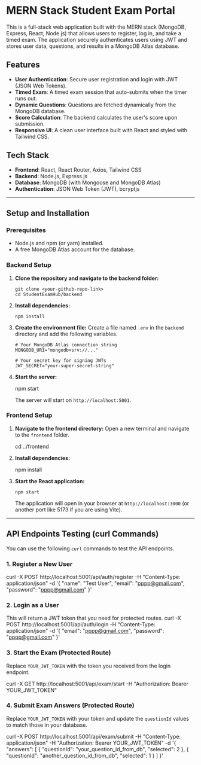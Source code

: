 # MERN Stack Student Exam Portal

This is a full-stack web application built with the MERN stack (MongoDB, Express, React, Node.js) that allows users to register, log in, and take a timed exam. The application securely authenticates users using JWT and stores user data, questions, and results in a MongoDB Atlas database.

## Features

-   **User Authentication**: Secure user registration and login with JWT (JSON Web Tokens).
-   **Timed Exam**: A timed exam session that auto-submits when the timer runs out.
-   **Dynamic Questions**: Questions are fetched dynamically from the MongoDB database.
-   **Score Calculation**: The backend calculates the user's score upon submission.
-   **Responsive UI**: A clean user interface built with React and styled with Tailwind CSS.

## Tech Stack

-   **Frontend**: React, React Router, Axios, Tailwind CSS
-   **Backend**: Node.js, Express.js
-   **Database**: MongoDB (with Mongoose and MongoDB Atlas)
-   **Authentication**: JSON Web Token (JWT), bcryptjs

---

## Setup and Installation

### Prerequisites

-   Node.js and npm (or yarn) installed.
-   A free MongoDB Atlas account for the database.

### Backend Setup

1.  **Clone the repository and navigate to the backend folder:**
    ```
    git clone <your-github-repo-link>
    cd StudentExamHub/backend
    ```

2.  **Install dependencies:**
    ```
    npm install
    ```

3.  **Create the environment file:**
    Create a file named `.env` in the `backend` directory and add the following variables.

    ```
    # Your MongoDB Atlas connection string
    MONGODB_URI="mongodb+srv://..."

    # Your secret key for signing JWTs
    JWT_SECRET="your-super-secret-string"
    ```

4.  **Start the server:**
    
    npm start
   
    The server will start on `http://localhost:5001`.

### Frontend Setup

1.  **Navigate to the frontend directory:**
    Open a new terminal and navigate to the `frontend` folder.
   
    cd ../frontend
 

2.  **Install dependencies:**
    
    npm install
  

3.  **Start the React application:**
    ```
    npm start
    ```
    The application will open in your browser at `http://localhost:3000` (or another port like 5173 if you are using Vite).

---

## API Endpoints Testing (curl Commands)

You can use the following `curl` commands to test the API endpoints.

### 1. Register a New User
 curl -X POST http://localhost:5001/api/auth/register
-H "Content-Type: application/json"
-d '{
"name": "Test User",
"email": "pppp@gmail.com",
"password": "pppp@gmail.com"
}'

### 2. Login as a User

This will return a JWT token that you need for protected routes.
curl -X POST http://localhost:5001/api/auth/login
-H "Content-Type: application/json"
-d '{
"email": "pppp@gmail.com",
"password": "pppp@gmail.com"
}'

### 3. Start the Exam (Protected Route)

Replace `YOUR_JWT_TOKEN` with the token you received from the login endpoint.

curl -X GET http://localhost:5001/api/exam/start
-H "Authorization: Bearer YOUR_JWT_TOKEN"

### 4. Submit Exam Answers (Protected Route)

Replace `YOUR_JWT_TOKEN` with your token and update the `questionId` values to match those in your database.

curl -X POST http://localhost:5001/api/exam/submit
-H "Content-Type: application/json"
-H "Authorization: Bearer YOUR_JWT_TOKEN"
-d '{
"answers": [
{
"questionId": "your_question_id_from_db",
"selected": 2
},
{
"questionId": "another_question_id_from_db",
"selected": 1
}
]
}'